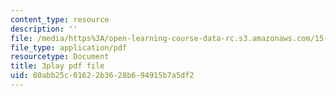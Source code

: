 ```yaml
---
content_type: resource
description: ''
file: /media/https%3A/open-learning-course-data-rc.s3.amazonaws.com/15-031j-energy-decisions-markets-and-policies-spring-2012/80abb25c01622b3628b694915b7a5df2_hVYBgsi0JcM.pdf
file_type: application/pdf
resourcetype: Document
title: 3play pdf file
uid: 80abb25c-0162-2b36-28b6-94915b7a5df2
---
```

